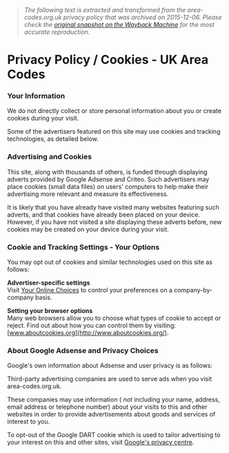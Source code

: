 > *The following text is extracted and transformed from the area-codes.org.uk privacy policy that was archived on 2015-12-06. Please check the [original snapshot on the Wayback Machine](https://web.archive.org/web/20151206120554id_/http%3A//www.area-codes.org.uk/privacy.php) for the most accurate reproduction.*

# Privacy Policy / Cookies - UK Area Codes

### Your Information

We do not directly collect or store personal information about you or create cookies during your visit.

Some of the advertisers featured on this site may use cookies and tracking technologies, as detailed below.

### Advertising and Cookies

This site, along with thousands of others, is funded through displaying adverts provided by Google Adsense and Criteo. Such advertisers may place cookies (small data files) on users' computers to help make their advertising more relevant and measure its effectiveness.

It is likely that you have already have visited many websites featuring such adverts, and that cookies have already been placed on your device. However, if you have not visited a site displaying these adverts before, new cookies may be created on your device during your visit.

### Cookie and Tracking Settings - Your Options

You may opt out of cookies and similar technologies used on this site as follows:

**Advertiser-specific settings**  
Visit [Your Online Choices](http://www.youronlinechoices.com/) to control your preferences on a company-by-company basis.

**Setting your browser options**  
Many web browsers allow you to choose what types of cookie to accept or reject. Find out about how you can control them by visiting: [www.aboutcookies.org](http://www.aboutcookies.org/).

### About Google Adsense and Privacy Choices

Google's own information about Adsense and user privacy is as follows:

Third-party advertising companies are used to serve ads when you visit area-codes.org.uk.

These companies may use information ( _not_ including your name, address, email address or telephone number) about your visits to this and other websites in order to provide advertisements about goods and services of interest to you.

To opt-out of the Google DART cookie which is used to tailor advertising to your interest on this and other sites, visit [Google's privacy centre](http://www.google.co.uk/privacy/ads/).
